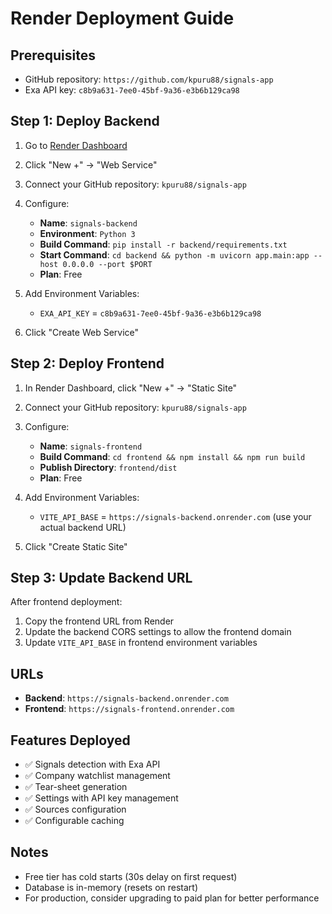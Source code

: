# Render Deployment Guide

## Prerequisites
- GitHub repository: `https://github.com/kpuru88/signals-app`
- Exa API key: `c8b9a631-7ee0-45bf-9a36-e3b6b129ca98`

## Step 1: Deploy Backend

1. Go to [Render Dashboard](https://dashboard.render.com)
2. Click "New +" → "Web Service"
3. Connect your GitHub repository: `kpuru88/signals-app`
4. Configure:
   - **Name**: `signals-backend`
   - **Environment**: `Python 3`
   - **Build Command**: `pip install -r backend/requirements.txt`
   - **Start Command**: `cd backend && python -m uvicorn app.main:app --host 0.0.0.0 --port $PORT`
   - **Plan**: Free

5. Add Environment Variables:
   - `EXA_API_KEY` = `c8b9a631-7ee0-45bf-9a36-e3b6b129ca98`

6. Click "Create Web Service"

## Step 2: Deploy Frontend

1. In Render Dashboard, click "New +" → "Static Site"
2. Connect your GitHub repository: `kpuru88/signals-app`
3. Configure:
   - **Name**: `signals-frontend`
   - **Build Command**: `cd frontend && npm install && npm run build`
   - **Publish Directory**: `frontend/dist`
   - **Plan**: Free

4. Add Environment Variables:
   - `VITE_API_BASE` = `https://signals-backend.onrender.com` (use your actual backend URL)

5. Click "Create Static Site"

## Step 3: Update Backend URL

After frontend deployment:
1. Copy the frontend URL from Render
2. Update the backend CORS settings to allow the frontend domain
3. Update `VITE_API_BASE` in frontend environment variables

## URLs
- **Backend**: `https://signals-backend.onrender.com`
- **Frontend**: `https://signals-frontend.onrender.com`

## Features Deployed
- ✅ Signals detection with Exa API
- ✅ Company watchlist management
- ✅ Tear-sheet generation
- ✅ Settings with API key management
- ✅ Sources configuration
- ✅ Configurable caching

## Notes
- Free tier has cold starts (30s delay on first request)
- Database is in-memory (resets on restart)
- For production, consider upgrading to paid plan for better performance
